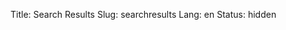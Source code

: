 Title: Search Results 
Slug: searchresults
Lang: en
Status: hidden

<script async src='https://cse.google.com/cse.js?cx=a86cc9b4ba82dc66e'></script><div class="gcse-searchresults-only"></div>

